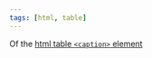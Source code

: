 ```yaml
---
tags: [html, table]
---
```


Of the [html table `<caption>` element](https://developer.mozilla.org/en-US/docs/Web/HTML/Element/caption)
